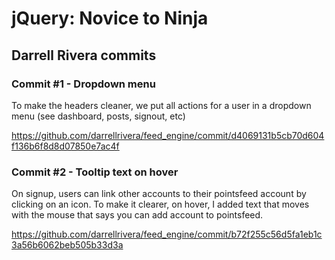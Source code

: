 # jQuery: Novice to Ninja
## Darrell Rivera commits

### Commit #1 - Dropdown menu

To make the headers cleaner, we put all actions for a user in a dropdown menu (see dashboard, posts, signout, etc)

https://github.com/darrellrivera/feed_engine/commit/d4069131b5cb70d604f136b6f8d8d07850e7ac4f


### Commit #2 - Tooltip text on hover

On signup, users can link other accounts to their pointsfeed account by clicking on an icon.  To make it clearer, on hover, I added text that moves with the mouse that says you can add account to pointsfeed.

https://github.com/darrellrivera/feed_engine/commit/b72f255c56d5fa1eb1c3a56b6062beb505b33d3a

